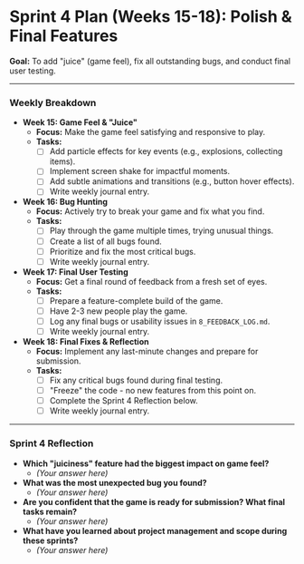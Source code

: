 # Sprint 4 Plan (Weeks 15-18): Polish & Final Features

**Goal:** To add "juice" (game feel), fix all outstanding bugs, and conduct final user testing.

---

### Weekly Breakdown

*   **Week 15: Game Feel & "Juice"**
    *   **Focus:** Make the game feel satisfying and responsive to play.
    *   **Tasks:**
        *   [ ] Add particle effects for key events (e.g., explosions, collecting items).
        *   [ ] Implement screen shake for impactful moments.
        *   [ ] Add subtle animations and transitions (e.g., button hover effects).
        *   [ ] Write weekly journal entry.

*   **Week 16: Bug Hunting**
    *   **Focus:** Actively try to break your game and fix what you find.
    *   **Tasks:**
        *   [ ] Play through the game multiple times, trying unusual things.
        *   [ ] Create a list of all bugs found.
        *   [ ] Prioritize and fix the most critical bugs.
        *   [ ] Write weekly journal entry.

*   **Week 17: Final User Testing**
    *   **Focus:** Get a final round of feedback from a fresh set of eyes.
    *   **Tasks:**
        *   [ ] Prepare a feature-complete build of the game.
        *   [ ] Have 2-3 new people play the game.
        *   [ ] Log any final bugs or usability issues in `8_FEEDBACK_LOG.md`.
        *   [ ] Write weekly journal entry.

*   **Week 18: Final Fixes & Reflection**
    *   **Focus:** Implement any last-minute changes and prepare for submission.
    *   **Tasks:**
        *   [ ] Fix any critical bugs found during final testing.
        *   [ ] "Freeze" the code - no new features from this point on.
        *   [ ] Complete the Sprint 4 Reflection below.
        *   [ ] Write weekly journal entry.

---

### Sprint 4 Reflection

*   **Which "juiciness" feature had the biggest impact on game feel?**
    *   *(Your answer here)*
*   **What was the most unexpected bug you found?**
    *   *(Your answer here)*
*   **Are you confident that the game is ready for submission? What final tasks remain?**
    *   *(Your answer here)*
*   **What have you learned about project management and scope during these sprints?**
    *   *(Your answer here)*
